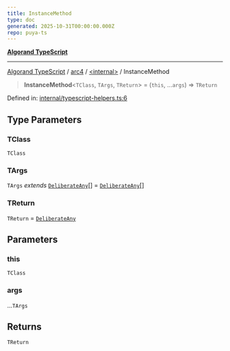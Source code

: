 ```yaml
---
title: InstanceMethod
type: doc
generated: 2025-10-31T00:00:00.000Z
repo: puya-ts
---
```


[**Algorand TypeScript**](docs/_md/README)

---

[Algorand TypeScript](docs/_md/modules) / [arc4](/reference/algorand-typescript/api/arc4/readme/) / [\<internal\>](/reference/algorand-typescript/api/arc4/-internal-/readme/) / InstanceMethod

> **InstanceMethod**\<`TClass`, `TArgs`, `TReturn`\> = (`this`, ...`args`) => `TReturn`

Defined in: [internal/typescript-helpers.ts:6](https://github.com/algorandfoundation/puya-ts/blob/main/packages/algo-ts/src/internal/typescript-helpers.ts#L6)

## Type Parameters

### TClass

`TClass`

### TArgs

`TArgs` _extends_ [`DeliberateAny`](/reference/algorand-typescript/api/index/-internal-/type-aliases/deliberateany/)[] = [`DeliberateAny`](/reference/algorand-typescript/api/index/-internal-/type-aliases/deliberateany/)[]

### TReturn

`TReturn` = [`DeliberateAny`](/reference/algorand-typescript/api/index/-internal-/type-aliases/deliberateany/)

## Parameters

### this

`TClass`

### args

...`TArgs`

## Returns

`TReturn`
